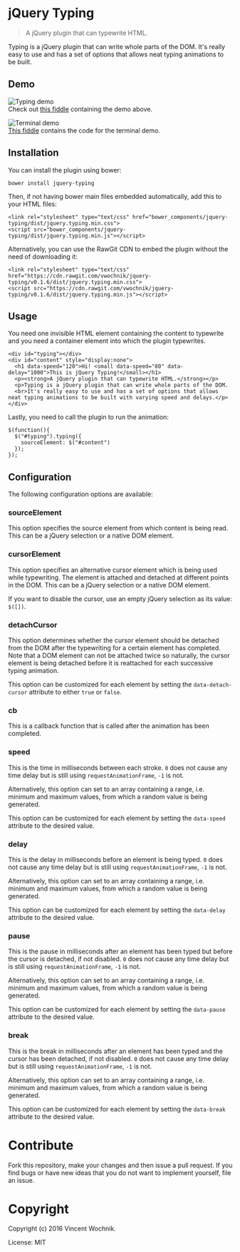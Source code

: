 # jQuery Typing

> A jQuery plugin that can typewrite HTML.

Typing is a jQuery plugin that can write whole parts of the DOM. It's really
easy to use and has a set of options that allows neat typing animations to be
built.

## Demo

![Typing demo](https://raw.githubusercontent.com/vwochnik/jquery-typing/master/demo.gif)
<br>Check out [this fiddle](https://jsfiddle.net/vwochnik/qh66c12y/8/) containing
the demo above.

![Terminal demo](https://raw.githubusercontent.com/vwochnik/jquery-typing/master/terminal.gif)
<br>[This fiddle](https://jsfiddle.net/vwochnik/7k9cj0qg/7/) contains the code for
the terminal demo.

## Installation

You can install the plugin using bower:

```
bower install jquery-typing
```

Then, if not having bower main files embedded automatically, add this to your
HTML files:

```
<link rel="stylesheet" type="text/css" href="bower_components/jquery-typing/dist/jquery.typing.min.css">
<script src="bower_components/jquery-typing/dist/jquery.typing.min.js"></script>
```

Alternatively, you can use the RawGit CDN to embed the plugin without the need
of downloading it:

```
<link rel="stylesheet" type="text/css" href="https://cdn.rawgit.com/vwochnik/jquery-typing/v0.1.6/dist/jquery.typing.min.css">
<script src="https://cdn.rawgit.com/vwochnik/jquery-typing/v0.1.6/dist/jquery.typing.min.js"></script>
```

## Usage

You need one invisible HTML element containing the content to typewrite and you
need a container element into which the plugin typewrites.

```
<div id="typing"></div>
<div id="content" style="display:none">
  <h1 data-speed="120">Hi! <small data-speed="80" data-delay="1000">This is jQuery Typing!</small></h1>
  <p><strong>A jQuery plugin that can typewrite HTML.</strong></p>
  <p>Typing is a jQuery plugin that can write whole parts of the DOM.
  <br>It's really easy to use and has a set of options that allows neat typing animations to be built with varying speed and delays.</p>
</div>
```

Lastly, you need to call the plugin to run the animation:

```
$(function(){
  $("#typing").typing({
    sourceElement: $("#content")
  });
});
```

## Configuration

The following configuration options are available:

### sourceElement

This option specifies the source element from which content is being read. This
can be a jQuery selection or a native DOM element.

### cursorElement

This option specifies an alternative cursor element which is being used while
typewriting. The element is attached and detached at different points in the
DOM. This can be a jQuery selection or a native DOM element.

If you want to disable the cursor, use an empty jQuery selection as its
value: `$([])`.

### detachCursor

This option determines whether the cursor element should be detached from the
DOM after the typewriting for a certain element has completed. Note that a DOM
element can not be attached twice so naturally, the cursor element is being
detached before it is reattached for each successive typing animation.

This option can be customized for each element by setting the
`data-detach-cursor` attribute to either `true` or `false`.

### cb

This is a callback function that is called after the animation has been
completed.

### speed

This is the time in milliseconds between each stroke.
`0` does not cause any time delay but is still using `requestAnimationFrame`,
`-1` is not.

Alternatively, this option can set to an array containing a range, i.e. minimum
and maximum values, from which a random value is being generated.

This option can be customized for each element by setting the `data-speed`
attribute to the desired value.

### delay

This is the delay in milliseconds before an element is being typed.
`0` does not cause any time delay but is still using `requestAnimationFrame`,
`-1` is not.

Alternatively, this option can set to an array containing a range, i.e. minimum
and maximum values, from which a random value is being generated.

This option can be customized for each element by setting the `data-delay`
attribute to the desired value.

### pause

This is the pause in milliseconds after an element has been typed but before
the cursor is detached, if not disabled.
`0` does not cause any time delay but is still using `requestAnimationFrame`,
`-1` is not.

Alternatively, this option can set to an array containing a range, i.e. minimum
and maximum values, from which a random value is being generated.

This option can be customized for each element by setting the `data-pause`
attribute to the desired value.

### break

This is the break in milliseconds after an element has been typed and the cursor
has been detached, if not disabled.
`0` does not cause any time delay but is still using `requestAnimationFrame`,
`-1` is not.

Alternatively, this option can set to an array containing a range, i.e. minimum
and maximum values, from which a random value is being generated.

This option can be customized for each element by setting the `data-break`
attribute to the desired value.

# Contribute

Fork this repository, make your changes and then issue a pull request. If you
find bugs or have new ideas that you do not want to implement yourself, file an
issue.

# Copyright

Copyright (c) 2016 Vincent Wochnik.

License: MIT
